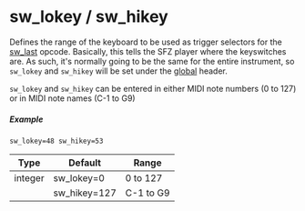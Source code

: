 ---
---
# sw_lokey / sw_hikey

Defines the range of the keyboard to be used as trigger selectors for the
[sw_last](/opcodes/sw_last) opcode. Basically, this tells the SFZ player
where the keyswitches are. As such, it's normally going to be the same for the
entire instrument, so `sw_lokey` and `sw_hikey` will be set under the [global](/headers/global)
header.

`sw_lokey` and `sw_hikey` can be entered in either MIDI note numbers (0 to 127)
or in MIDI note names (C-1 to G9)

##### Example

```
sw_lokey=48 sw_hikey=53
```

| Type    | Default      | Range     | 
| ---     | ---          | ---       |
| integer | sw_lokey=0   | 0 to 127  |
|         | sw_hikey=127 | C-1 to G9 |
